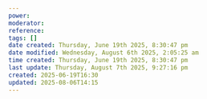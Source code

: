 ```yaml
---
power: 
moderator: 
reference: 
tags: []
date created: Thursday, June 19th 2025, 8:30:47 pm
date modified: Wednesday, August 6th 2025, 2:05:25 am
time created: Thursday, June 19th 2025, 8:30:47 pm
last update: Thursday, August 7th 2025, 9:27:16 pm
created: 2025-06-19T16:30
updated: 2025-08-06T14:15
---
```

